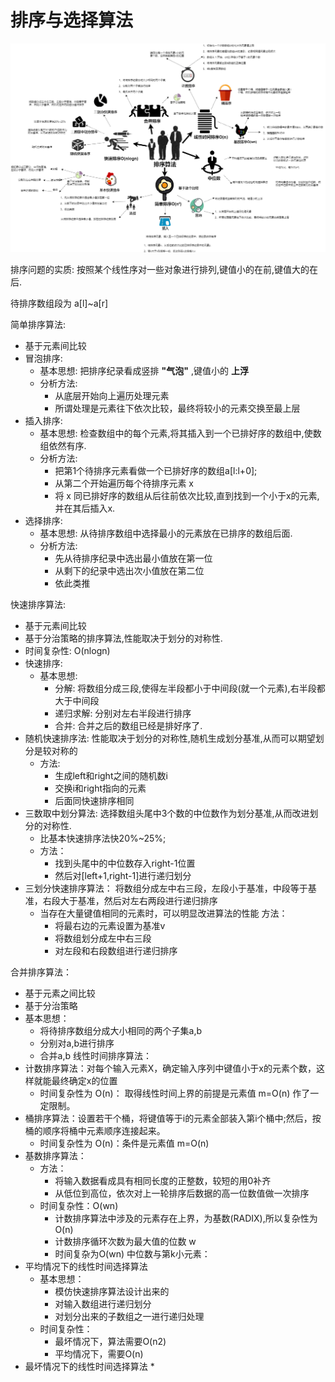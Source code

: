 # 排序与选择算法

<img src="./../img/数据结构-第三章 排序算法.png">

排序问题的实质: 按照某个线性序对一些对象进行排列,键值小的在前,键值大的在后.

待排序数组段为 a[l]~a[r]

简单排序算法:
  * 基于元素间比较
  * 冒泡排序:
    * 基本思想: 把排序纪录看成竖排 **"气泡"** ,键值小的 **上浮**
    * 分析方法:
      * 从底层开始向上遍历处理元素
      * 所谓处理是元素往下依次比较，最终将较小的元素交换至最上层
  * 插入排序:
    * 基本思想: 检查数组中的每个元素,将其插入到一个已排好序的数组中,使数组依然有序.
    * 分析方法:
      * 把第1个待排序元素看做一个已排好序的数组a[l:l+0];
      * 从第二个开始遍历每个待排序元素 x
      * 将 x 同已排好序的数组从后往前依次比较,直到找到一个小于x的元素,并在其后插入x.
  * 选择排序:
    * 基本思想: 从待排序数组中选择最小的元素放在已排序的数组后面.
    * 分析方法:
      * 先从待排序纪录中选出最小值放在第一位
      * 从剩下的纪录中选出次小值放在第二位
      * 依此类推

快速排序算法:
  * 基于元素间比较
  * 基于分治策略的排序算法,性能取决于划分的对称性.
  * 时间复杂性: O(nlogn)
  * 快速排序:
    * 基本思想: 
      * 分解: 将数组分成三段,使得左半段都小于中间段(就一个元素),右半段都大于中间段
      * 递归求解: 分别对左右半段进行排序
      * 合并: 合并之后的数组已经是排好序了.
  * 随机快速排序法: 性能取决于划分的对称性,随机生成划分基准,从而可以期望划分是较对称的
    * 方法:
      * 生成left和right之间的随机数i
      * 交换i和right指向的元素
      * 后面同快速排序相同
  * 三数取中划分算法: 选择数组头尾中3个数的中位数作为划分基准,从而改进划分的对称性.
    *  比基本快速排序法快20%~25%;
    * 方法：
      * 找到头尾中的中位数存入right-1位置
      * 然后对[left+1,right-1]进行递归划分
  * 三划分快速排序算法： 将数组分成左中右三段，左段小于基准，中段等于基准，右段大于基准，然后对左右两段进行递归排序
    * 当存在大量键值相同的元素时，可以明显改进算法的性能
    方法：
      * 将最右边的元素设置为基准v
      * 将数组划分成左中右三段
      * 对左段和右段数组进行递归排序

合并排序算法：
  * 基于元素之间比较
  * 基于分治策略
  * 基本思想：
    * 将待排序数组分成大小相同的两个子集a,b
    * 分别对a,b进行排序
    * 合并a,b
线性时间排序算法：
  * 计数排序算法：对每个输入元素X，确定输入序列中键值小于x的元素个数，这样就能最终确定x的位置
    * 时间复杂性为 O(n)： 取得线性时间上界的前提是元素值 m=O(n) 作了一定限制。
  * 桶排序算法：设置若干个桶，将键值等于i的元素全部装入第i个桶中;然后，按桶的顺序将桶中元素顺序连接起来。 
    * 时间复杂性为 O(n)：条件是元素值 m=O(n)
  * 基数排序算法：
    * 方法：
      * 将输入数据看成具有相同长度的正整数，较短的用0补齐
      * 从低位到高位，依次对上一轮排序后数据的高一位数值做一次排序
    * 时间复杂性：O(wn)
      * 计数排序算法中涉及的元素存在上界，为基数(RADIX),所以复杂性为 O(n)
      * 计数排序循环次数为最大值的位数 w
      * 时间复杂为O(wn)
中位数与第k小元素：
  * 平均情况下的线性时间选择算法 
    * 基本思想： 
      * 模仿快速排序算法设计出来的
      * 对输入数组进行递归划分 
      * 对划分出来的子数组之一进行递归处理
    * 时间复杂性：
      * 最坏情况下，算法需要O(n2)
      * 平均情况下，需要O(n)
  * 最坏情况下的线性时间选择算法
    * 

